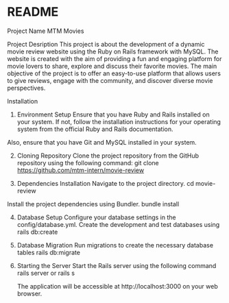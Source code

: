 # README

Project Name 
MTM Movies

Project Desription
  This project is about the development of a dynamic movie review website
using the Ruby on Rails framework with MySQL. The website is created with the aim
of providing a fun and engaging platform for movie lovers to share, explore and discuss their favorite movies.
  The main objective of the project is to offer an easy-to-use platform that
allows users to give reviews, engage with the community, and discover diverse movie
perspectives.

Installation
1. Environment Setup
Ensure that you have Ruby and Rails installed on your system.
If not, follow the installation instructions for your operating system from the official Ruby and Rails documentation.

Also, ensure that you have Git and MySQL installed in your system.

2. Cloning Repository
Clone the project repository from the GitHub repository using the following command:
git clone https://github.com/mtm-intern/movie-review

3. Dependencies Installation
  Navigate to the project directory.
    cd movie-review

  Install the project dependencies using Bundler.
    bundle install

4. Database Setup
  Configure your database settings in the config/database.yml.
  Create the development and test databases using
    rails db:create

5. Database Migration
  Run migrations to create the necessary database tables
    rails db:migrate

6. Starting the Server
  Start the Rails server using the following command
    rails server or rails s

    The application will be accessible at http://localhost:3000 on your web browser.